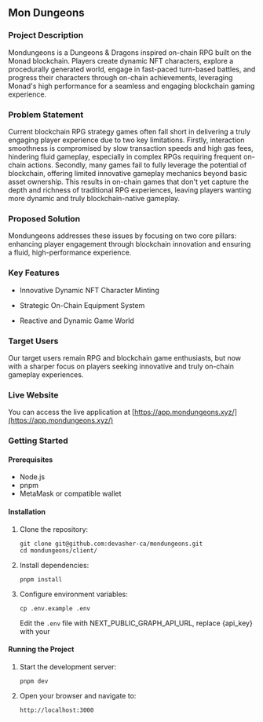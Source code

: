 ## Mon Dungeons

### Project Description

Mondungeons is a Dungeons & Dragons inspired on-chain RPG built on the Monad blockchain. Players create dynamic NFT characters, explore a procedurally generated world, engage in fast-paced turn-based battles, and progress their characters through on-chain achievements, leveraging Monad's high performance for a seamless and engaging blockchain gaming experience.

### Problem Statement

Current blockchain RPG strategy games often fall short in delivering a truly engaging player experience due to two key limitations. Firstly, interaction smoothness is compromised by slow transaction speeds and high gas fees, hindering fluid gameplay, especially in complex RPGs requiring frequent on-chain actions. Secondly, many games fail to fully leverage the potential of blockchain, offering limited innovative gameplay mechanics beyond basic asset ownership. This results in on-chain games that don't yet capture the depth and richness of traditional RPG experiences, leaving players wanting more dynamic and truly blockchain-native gameplay.

### Proposed Solution

Mondungeons addresses these issues by focusing on two core pillars: enhancing player engagement through blockchain innovation and ensuring a fluid, high-performance experience.

### Key Features

- Innovative Dynamic NFT Character Minting

- Strategic On-Chain Equipment System

- Reactive and Dynamic Game World

### Target Users

Our target users remain RPG and blockchain game enthusiasts, but now with a sharper focus on players seeking innovative and truly on-chain gameplay experiences.

### Live Website

You can access the live application at [https://app.mondungeons.xyz/](https://app.mondungeons.xyz/)

### Getting Started

#### Prerequisites

- Node.js
- pnpm
- MetaMask or compatible wallet

#### Installation

1. Clone the repository:

   ```
   git clone git@github.com:devasher-ca/mondungeons.git
   cd mondungeons/client/
   ```

2. Install dependencies:

   ```
   pnpm install
   ```

3. Configure environment variables:
   ```
   cp .env.example .env
   ```
   Edit the `.env` file with NEXT_PUBLIC_GRAPH_API_URL, replace {api_key} with your

#### Running the Project

1. Start the development server:

   ```
   pnpm dev
   ```

2. Open your browser and navigate to:
   ```
   http://localhost:3000
   ```
